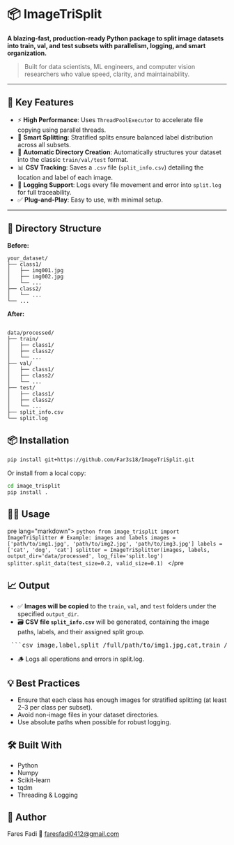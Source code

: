 # 📦 ImageTriSplit

**A blazing-fast, production-ready Python package to split image datasets into train, val, and test subsets with parallelism, logging, and smart organization.**

> Built for data scientists, ML engineers, and computer vision researchers who value speed, clarity, and maintainability.
---

## 🚀 Key Features

- ⚡ **High Performance**: Uses `ThreadPoolExecutor` to accelerate file copying using parallel threads.
- 🧠 **Smart Splitting**: Stratified splits ensure balanced label distribution across all subsets.
- 📁 **Automatic Directory Creation**: Automatically structures your dataset into the classic `train/val/test` format.
- 📊 **CSV Tracking**: Saves a `.csv` file (`split_info.csv`) detailing the location and label of each image.
- 📜 **Logging Support**: Logs every file movement and error into `split.log` for full traceability.
- ✅ **Plug-and-Play**: Easy to use, with minimal setup.

---

## 📂 Directory Structure

**Before:**

```plaintext
your_dataset/
├── class1/
│   ├── img001.jpg
│   ├── img002.jpg
│   └── ...
├── class2/
│   └── ...
└── ...
```
**After:**

```plaintext

data/processed/
├── train/
│   ├── class1/
│   ├── class2/
│   └── ...
├── val/
│   ├── class1/
│   ├── class2/
│   └── ...
├── test/
│   ├── class1/
│   ├── class2/
│   └── ...
├── split_info.csv
└── split.log
```

## 📦 Installation

```bash
pip install git+https://github.com/Far3s18/ImageTriSplit.git
```

Or install from a local copy:

```bash
cd image_trisplit
pip install .
```
## 🧑‍💻 Usage

pre lang="markdown"> ```python from image_trisplit import ImageTriSplitter # Example: images and labels images = ['path/to/img1.jpg', 'path/to/img2.jpg', 'path/to/img3.jpg'] labels = ['cat', 'dog', 'cat'] splitter = ImageTriSplitter(images, labels, output_dir='data/processed', log_file='split.log') splitter.split_data(test_size=0.2, valid_size=0.1) ``` </pre

## 📈 Output

- ✅ **Images will be copied** to the `train`, `val`, and `test` folders under the specified `output_dir`.
- 🗃️ **CSV file `split_info.csv`** will be generated, containing the image paths, labels, and their assigned split group.

<pre> ```csv image,label,split /full/path/to/img1.jpg,cat,train /full/path/to/img2.jpg,dog,test /full/path/to/img3.jpg,cat,val ... ``` </pre>

- 🪵 Logs all operations and errors in split.log.

## 💡 Best Practices

- Ensure that each class has enough images for stratified splitting (at least 2–3 per class per subset).
- Avoid non-image files in your dataset directories.
- Use absolute paths when possible for robust logging.

## 🛠️ Built With

- Python
- Numpy
- Scikit-learn
- tqdm
- Threading & Logging

## 👤 Author

Fares Fadi
📧 [faresfadi0412@gmail.com](mailto:faresfadi0412@gmail.com)

